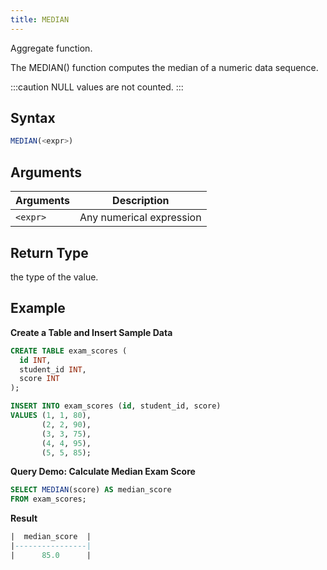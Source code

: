 ```yaml
---
title: MEDIAN
---
```


Aggregate function.

The MEDIAN() function computes the median of a numeric data sequence.

:::caution
NULL values are not counted.
:::

## Syntax

```sql
MEDIAN(<expr>)
```

## Arguments

| Arguments | Description              |
|-----------|--------------------------|                                                                                                                 
| `<expr>`  | Any numerical expression |                                                                                                     

## Return Type

the type of the value.

## Example

**Create a Table and Insert Sample Data**
```sql
CREATE TABLE exam_scores (
  id INT,
  student_id INT,
  score INT
);

INSERT INTO exam_scores (id, student_id, score)
VALUES (1, 1, 80),
       (2, 2, 90),
       (3, 3, 75),
       (4, 4, 95),
       (5, 5, 85);
```

**Query Demo: Calculate Median Exam Score**
```sql
SELECT MEDIAN(score) AS median_score
FROM exam_scores;
```

**Result**
```sql
|  median_score  |
|----------------|
|      85.0      |
```